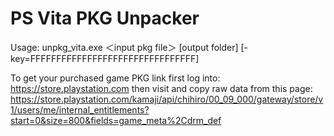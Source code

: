 PS Vita PKG Unpacker
====================
Usage: unpkg_vita.exe ＜input pkg file＞ [output folder] [-key=FFFFFFFFFFFFFFFFFFFFFFFFFFFFFFFF]

To get your purchased game PKG link first log into: https://store.playstation.com
then visit and copy raw data from this page: https://store.playstation.com/kamaji/api/chihiro/00_09_000/gateway/store/v1/users/me/internal_entitlements?start=0&size=800&fields=game_meta%2Cdrm_def
